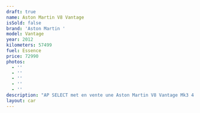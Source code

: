 ```yaml
---
draft: true
name: Aston Martin V8 Vantage
isSold: false
brand: 'Aston Martin '
model: Vantage
year: 2012
kilometers: 57499
fuel: Essence
price: 72990
photos:
  - ''
  - ''
  - ''
  - ''
  - ''
description: "AP SELECT met en vente une Aston Martin V8 Vantage Mk3 4.7 V8 420cv boîte 7-Speed Sportshift II.\nModèle du 08/2012 avec 57500km.\n\nCouleur Meteorite Silver, intérieur Cuir Obsidian Black.\n\nCarte grise française \U0001F1EB\U0001F1F7\n\nLe véhicule est en parfait état avec historique complet Aston Martin.\n\nDernier service réalisé 03/2024 chez Aston Martin Lyon à 56500km avec vidange moteur, boîte de vitesse et pont.\n\nPneus et freins en parfait état.\n\nVéhicule vendu avec une garantie 6 mois.\n\nÉquipements et options :\n- Boîte de vitesse 7-Speed Sportshift II\n- Jantes 19 pouces V Spoke graphite\n- Châssis sport\n- Suspension sport\n- Système audio premium Aston Martin 700W\n-Étriers de frein gris\n- Radars de stationnement avant/arrière\n- Climatisation\n- Alarme antivol\n- Sièges Sport électriques à mémoire\n- Sièges chauffants\n- Habillage intérieur Piano Black\n- Retroviseurs rabattables electriquement et anti-éblouissement\n- Regulateur de vitesse\n- Navigation multimédia\n- Bluetooth\n- Régulateur de vitesse\n- Kit éclairage\n- Ciel de pavillon Alcantara\n\nDisponible et visible sur RDV pour acheteur sérieux.\n\nRéalisation des démarches d'immatriculation.\n\nAP SELECT vous propose des solutions de courtage et de conciergerie sur mesure pour profiter librement de votre passion et de votre patrimoine.\n\nPrenez le volant, AP SELECT s'occupe du reste."
layout: car
---
```


